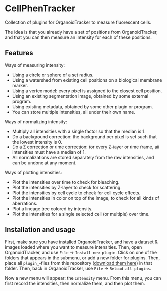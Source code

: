 # CellPhenTracker

Collection of plugins for OrganoidTracker to measure fluorescent cells.

The idea is that you already have a set of positions from OrganoidTracker, and that you can then measure an intensity for each of these positions.

## Features

Ways of measuring intensity:

* Using a circle or sphere of a set radius.
* Using a watershed from existing cell positions on a biological membrane marker.
* Using a vertex model: every pixel is assigned to the closest cell position.
* Using an existing segmentation image, obtained by some external program.
* Using existing metadata, obtained by some other plugin or program.
* You can store multiple intensities, all under their own name.

Ways of normalizing intensity:

* Multiply all intensities with a single factor so that the median is 1.
* Do a background correction: the background per pixel is set such that the lowest intensity is 0.
* Do a Z correction or time correction: for every Z-layer or time frame, all intensities must have a median of 1.
* All normalizations are stored separately from the raw intensities, and can be undone at any moment.

Ways of plotting intensities:

* Plot the intensities over time to check for bleaching.
* Plot the intensities by Z-layer to check for scattering.
* Plot the intensities by cell cycle to check for cell cycle effects.
* Plot the intensities in color on top of the image, to check for all kinds of aberrations.
* Plot a lineage tree colored by intensity.
* Plot the intensities for a single selected cell (or multiple) over time.

## Installation and usage

First, make sure you have installed OrganoidTracker, and have a dataset & images loaded where you want to measure intensities. Then, open OrganoidTracker, and use `File` -> `Install new plugin`. Click on one of the folders that appears in the submenu, or add a new folder for plugins. Then, place all `plugin_`-files from this repository ([download them here](https://github.com/RodriguezColmanLab/CellPhenTracker/archive/refs/heads/main.zip)) in that folder. Then, back in OrganoidTracker, use `File` -> `Reload all plugins`.

Now a new menu will appear: the `Intensity` menu. From this menu, you can first record the intensities, then normalize them, and then plot them.

